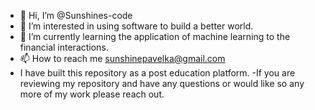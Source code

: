 - 👋 Hi, I’m @Sunshines-code
- 👀 I’m interested in using software to build a better world.
- 🌱 I’m currently learning the application of machine learning to the financial interactions.
- 📫 How to reach me sunshinepavelka@gmail.com
- I have built this repository as a post education platform. 
-If you are reviewing my repository and have any questions or would like so any more of my work please reach out. 

